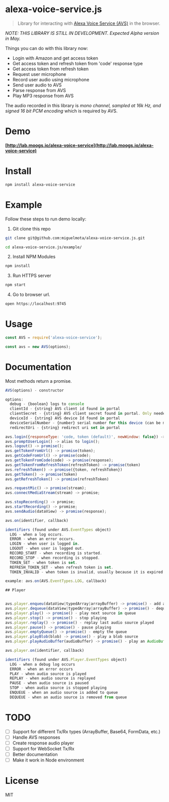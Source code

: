 # alexa-voice-service.js

> Library for interacting with [Alexa Voice Service (AVS)](https://developer.amazon.com/public/solutions/alexa/alexa-voice-service) in the browser.

*NOTE: THIS LIBRARY IS STILL IN DEVELOPMENT. Expected Alpha version in May.*

Things you can do with this library now:

- Login with Amazon and get access token
- Get access token and refresh token from 'code' response type
- Get access token from refresh token
- Request user microphone
- Record user audio using microphone
- Send user audio to AVS
- Parse response from AVS
- Play MP3 response from AVS

The audio recorded in this library is *mono channel, sampled at 16k Hz, and signed 16 bit PCM encoding* which is required by AVS.

# Demo

**[http://lab.moogs.io/alexa-voice-service](http://lab.moogs.io/alexa-voice-service)**

# Install

```bash
npm install alexa-voice-service
```

# Example

Follow these steps to run demo locally:

1. Git clone this repo

  ```bash
  git clone git@github.com:miguelmota/alexa-voice-service.js.git

  cd alexa-voice-service.js/example/
  ```

2. Install NPM Modules

  ```bash
  npm install
  ```

3. Run HTTPS server

  ```bash
  npm start
  ```

4. Go to browser url.

  ```bash
  open https://localhost:9745
  ```

# Usage

```javascript
const AVS = require('alexa-voice-service');

const avs = new AVS(options);
```

# Documentation

Most methods return a promise.

```javascript
AVS(options) - constructor

options:
  debug - {boolean} logs to console
  clientId - {string} AVS client id found in portal
  clientSecret - {string} AVS client secret found in portal. Only needed if using `code` response type.
  deviceId - {string} AVS device Id found in portal
  deviceSerialNumber - {number} serial number for this device (can be made up)
  redirectUri - {string} redirect uri set in portal

avs.login({responseType: 'code, token (default)', newWindow: false}) -> promise(response);
avs.promptUserLogin() -> alias to login();
avs.logout() -> promise();
avs.getTokenFromUrl() -> promise(token);
avs.getCodeFromUrl() -> promise(code);
avs.getTokenFromCode(code) -> promise(response);
avs.getTokenFromRefreshToken(refreshToken) -> promise(token)
avs.refreshToken() -> promise({token, refreshToken})
avs.getToken() -> promise(token)
avs.getRefreshToken() -> promise(refreshToken)

avs.requestMic() -> promise(stream);
avs.connectMediaStream(stream) -> promise;

avs.stopRecording() -> promise;
avs.startRecording() -> promise;
avs.sendAudio(dataView) -> promise(response);

avs.on(identifier, callback)

identifiers (found under AVS.EventTypes object)
  LOG - when a log occurs.
  ERROR - when an error occurs.
  LOGIN - when user is logged in.
  LOGOUT - when user is logged out.
  RECORD_START - when recording is started.
  RECORD_STOP - when recording is stopped.
  TOKEN_SET - when token is set.
  REFRESH_TOKEN_SET - when refresh token is set.
  TOKEN_INVALID - when token is invalid, usually because it is expired.

example: avs.on(AVS.EventTypes.LOG, callback)

## Player


avs.player.enqueu(dataView|typedArray|arrayBuffer) -> promise() - add an audio source to play queue
avs.player.dequeue(dataView|typedArray|arrayBuffer) -> promise() - dequeu an audio source to play
avs.player.play() -> promise() - play next source in queue
avs.player.stop() -> promise() - stop playing
avs.player.replay() -> promise() - replay last audio source played
avs.player.pause() -> promise() - pause playing
avs.player.emptyQueue() -> promise() - empty the queue
avs.player.playBlob(blob) -> promise() - play a blob source
avs.player.playAudioBuffer(audioBuffer) -> promise() - play an AudioBuffer source

avs.player.on(identifier, callback)

identifiers (found under AVS.Player.EventTypes object)
  LOG - when a debug log occurs
  ERROR - when an error occurs
  PLAY - when audio source is played
  REPLAY - when audio source is replayed
  PAUSE - when audio source is paused
  STOP - when audio source is stopped playing
  ENQUEUE - when an audio source is added to queue
  DEQUEUE - when an audio source is removed from queue
```

# TODO

- [ ] Support for different Tx/Rx types (ArrayBuffer, Base64, FormData, etc.)
- [ ] Handle AVS responses
- [ ] Create response audio player
- [ ] Support for WebSocket Tx/Rx
- [ ] Better documentation
- [ ] Make it work in Node environment

# License

MIT
